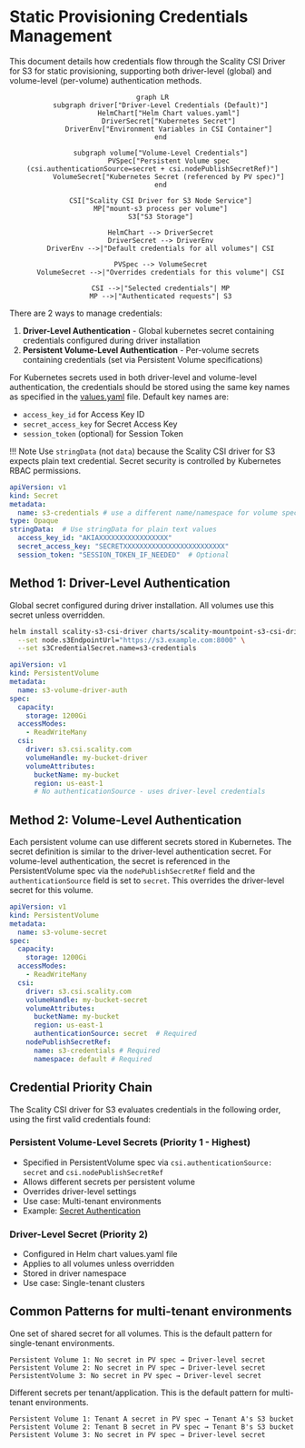 # Static Provisioning Credentials Management

This document details how credentials flow through the Scality CSI Driver for S3 for static provisioning, supporting both driver-level (global) and volume-level (per-volume) authentication methods.

<div align="center">

```mermaid
graph LR
    subgraph driver["Driver-Level Credentials (Default)"]
        HelmChart["Helm Chart values.yaml"]
        DriverSecret["Kubernetes Secret"]
        DriverEnv["Environment Variables in CSI Container"]
    end

    subgraph volume["Volume-Level Credentials"]
        PVSpec["Persistent Volume spec (csi.authenticationSource=secret + csi.nodePublishSecretRef)"]
        VolumeSecret["Kubernetes Secret (referenced by PV spec)"]
    end

    CSI["Scality CSI Driver for S3 Node Service"]
    MP["mount-s3 process per volume"]
    S3["S3 Storage"]

    HelmChart --> DriverSecret
    DriverSecret --> DriverEnv
    DriverEnv -->|"Default credentials for all volumes"| CSI

    PVSpec --> VolumeSecret
    VolumeSecret -->|"Overrides credentials for this volume"| CSI

    CSI -->|"Selected credentials"| MP
    MP -->|"Authenticated requests"| S3
```

</div>

There are 2 ways to manage credentials:

1. **Driver-Level Authentication** - Global kubernetes secret containing credentials configured during driver installation
2. **Persistent Volume-Level Authentication** - Per-volume secrets containing credentials (set via Persistent Volume specifications)

For Kubernetes secrets used in both driver-level and volume-level authentication,
the credentials should be stored using the same key names as specified in the
[values.yaml](https://github.com/scality/mountpoint-s3-csi-driver/blob/main/charts/scality-mountpoint-s3-csi-driver/values.yaml#L104) file.
Default key names are:

- `access_key_id` for Access Key ID
- `secret_access_key` for Secret Access Key
- `session_token` (optional) for Session Token

!!! Note
    Use `stringData` (not `data`) because the Scality CSI driver for S3 expects plain text credential. Secret security is controlled by Kubernetes RBAC permissions.

```yaml title="Kubernetes Secret with RING S3 credentials"
apiVersion: v1
kind: Secret
metadata:
  name: s3-credentials # use a different name/namespace for volume specific credentials
type: Opaque
stringData:  # Use stringData for plain text values
  access_key_id: "AKIAXXXXXXXXXXXXXXXXX"
  secret_access_key: "SECRETXXXXXXXXXXXXXXXXXXXXXXXXX"
  session_token: "SESSION_TOKEN_IF_NEEDED"  # Optional
```

## Method 1: Driver-Level Authentication

Global secret configured during driver installation. All volumes use this secret unless overridden.

```bash title="Step 1: Install with Helm (referencing secret)"
helm install scality-s3-csi-driver charts/scality-mountpoint-s3-csi-driver \
  --set node.s3EndpointUrl="https://s3.example.com:8000" \
  --set s3CredentialSecret.name=s3-credentials
```

```yaml title="Step 2: Create PersistentVolume (no credentials needed)"
apiVersion: v1
kind: PersistentVolume
metadata:
  name: s3-volume-driver-auth
spec:
  capacity:
    storage: 1200Gi
  accessModes:
    - ReadWriteMany
  csi:
    driver: s3.csi.scality.com
    volumeHandle: my-bucket-driver
    volumeAttributes:
      bucketName: my-bucket
      region: us-east-1
      # No authenticationSource - uses driver-level credentials
```

## Method 2: Volume-Level Authentication

Each persistent volume can use different secrets stored in Kubernetes. The secret definition is similar to the driver-level authentication secret.
For volume-level authentication, the secret is referenced in the PersistentVolume spec via the `nodePublishSecretRef` field and the `authenticationSource` field is set to `secret`.
This overrides the driver-level secret for this volume.

```yaml title="PersistentVolume"
apiVersion: v1
kind: PersistentVolume
metadata:
  name: s3-volume-secret
spec:
  capacity:
    storage: 1200Gi
  accessModes:
    - ReadWriteMany
  csi:
    driver: s3.csi.scality.com
    volumeHandle: my-bucket-secret
    volumeAttributes:
      bucketName: my-bucket
      region: us-east-1
      authenticationSource: secret  # Required
    nodePublishSecretRef:
      name: s3-credentials # Required
      namespace: default # Required
```

## Credential Priority Chain

The Scality CSI driver for S3 evaluates credentials in the following order, using the first valid credentials found:

### Persistent Volume-Level Secrets (Priority 1 - Highest)

- Specified in PersistentVolume spec via `csi.authenticationSource: secret` and `csi.nodePublishSecretRef`
- Allows different secrets per persistent volume
- Overrides driver-level settings
- Use case: Multi-tenant environments
- Example: [Secret Authentication](../../volume-provisioning/static-provisioning/examples/secret-authentication.md)

### Driver-Level Secret (Priority 2)

- Configured in Helm chart values.yaml file
- Applies to all volumes unless overridden
- Stored in driver namespace
- Use case: Single-tenant clusters

## Common Patterns for multi-tenant environments

One set of shared secret for all volumes. This is the default pattern for single-tenant environments.

```text title="Single-Tenant Pattern (Driver-Level)"
Persistent Volume 1: No secret in PV spec → Driver-level secret
Persistent Volume 2: No secret in PV spec → Driver-level secret
PersistentVolume 3: No secret in PV spec → Driver-level secret
```

Different secrets per tenant/application. This is the default pattern for multi-tenant environments.

```text title="Multi-Tenant Pattern (Volume-Level)"
Persistent Volume 1: Tenant A secret in PV spec → Tenant A's S3 bucket
Persistent Volume 2: Tenant B secret in PV spec → Tenant B's S3 bucket
Persistent Volume 3: No secret in PV spec → Driver-level secret
```
